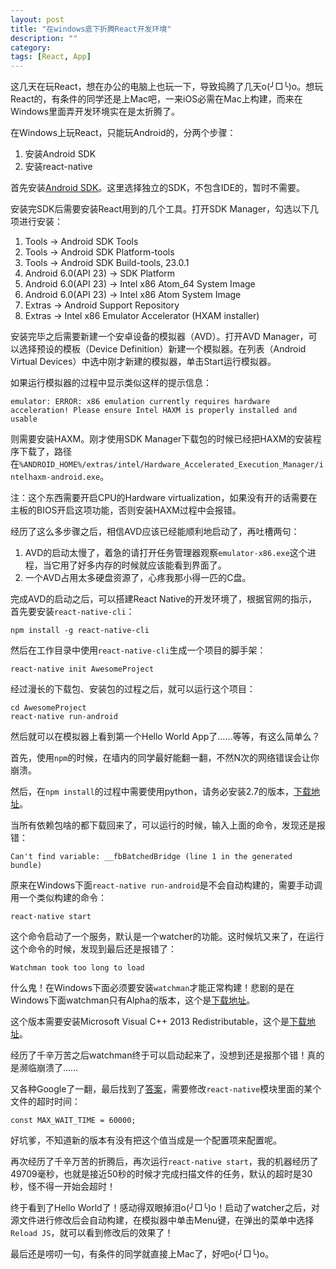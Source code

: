 ```yaml
---
layout: post
title: "在windows底下折腾React开发环境"
description: ""
category: 
tags: [React, App]
---
```


这几天在玩React，想在办公的电脑上也玩一下，导致捣腾了几天o(╯□╰)o。想玩React的，有条件的同学还是上Mac吧，一来iOS必需在Mac上构建，而来在Windows里面弄开发环境实在是太折腾了。

在Windows上玩React，只能玩Android的，分两个步骤：

1. 安装Android SDK
2. 安装react-native

首先安装[Android SDK](http://dl.google.com/android/installer_r24.4.1-windows.exe)。这里选择独立的SDK，不包含IDE的，暂时不需要。

安装完SDK后需要安装React用到的几个工具。打开SDK Manager，勾选以下几项进行安装：

1. Tools -> Android SDK Tools
2. Tools -> Android SDK Platform-tools
3. Tools -> Android SDK Build-tools, 23.0.1
4. Android 6.0(API 23) -> SDK Platform
5. Android 6.0(API 23) -> Intel x86 Atom_64 System Image
6. Android 6.0(API 23) -> Intel x86 Atom System Image
7. Extras -> Android Support Repository
8. Extras -> Intel x86 Emulator Accelerator (HXAM installer)

安装完毕之后需要新建一个安卓设备的模拟器（AVD）。打开AVD Manager，可以选择预设的模板（Device Definition）新建一个模拟器。在列表（Android Virtual Devices）中选中刚才新建的模拟器，单击Start运行模拟器。

如果运行模拟器的过程中显示类似这样的提示信息：

    emulator: ERROR: x86 emulation currently requires hardware acceleration! Please ensure Intel HAXM is properly installed and usable

则需要安装HAXM。刚才使用SDK Manager下载包的时候已经把HAXM的安装程序下载了，路径在`%ANDROID_HOME%/extras/intel/Hardware_Accelerated_Execution_Manager/intelhaxm-android.exe`。

注：这个东西需要开启CPU的Hardware virtualization，如果没有开的话需要在主板的BIOS开启这项功能，否则安装HAXM过程中会报错。

经历了这么多步骤之后，相信AVD应该已经能顺利地启动了，再吐槽两句：

1. AVD的启动太慢了，着急的请打开任务管理器观察`emulator-x86.exe`这个进程，当它用了好多内存的时候就应该能看到界面了。
2. 一个AVD占用太多硬盘资源了，心疼我那小得一匹的C盘。

完成AVD的启动之后，可以搭建React Native的开发环境了，根据官网的指示，首先要安装`react-native-cli`：

    npm install -g react-native-cli

然后在工作目录中使用`react-native-cli`生成一个项目的脚手架：

    react-native init AwesomeProject

经过漫长的下载包、安装包的过程之后，就可以运行这个项目：

    cd AwesomeProject
    react-native run-android

然后就可以在模拟器上看到第一个Hello World App了……等等，有这么简单么？

首先，使用`npm`的时候，在墙内的同学最好能翻一翻，不然N次的网络错误会让你崩溃。

然后，在`npm install`的过程中需要使用python，请务必安装2.7的版本，[下载地址](https://www.python.org/ftp/python/2.7/python-2.7.amd64.msi)。

当所有依赖包啥的都下载回来了，可以运行的时候，输入上面的命令，发现还是报错：

    Can't find variable: __fbBatchedBridge (line 1 in the generated bundle)

原来在Windows下面`react-native run-android`是不会自动构建的，需要手动调用一个类似构建的命令：

    react-native start

这个命令启动了一个服务，默认是一个watcher的功能。这时候坑又来了，在运行这个命令的时候，发现到最后还是报错了：

    Watchman took too long to load

什么鬼！在Windows下面必须要安装`watchman`才能正常构建！悲剧的是在Windows下面watchman只有Alpha的版本，这个是[下载地址](http://bit.ly/watchmanwinalpha)。

这个版本需要安装Microsoft Visual C++ 2013 Redistributable，这个是[下载地址](https://download.microsoft.com/download/F/3/5/F3500770-8A08-488E-94B6-17A1E1DD526F/vcredist_x64.exe)。

经历了千辛万苦之后watchman终于可以启动起来了，没想到还是报那个错！真的是濒临崩溃了……

又各种Google了一翻，最后找到了[答案](https://github.com/facebook/react-native/issues/2841)，需要修改`react-native`模块里面的某个文件的超时时间：

    const MAX_WAIT_TIME = 60000;

好坑爹，不知道新的版本有没有把这个值当成是一个配置项来配置呢。

再次经历了千辛万苦的折腾后，再次运行`react-native start`，我的机器经历了49709毫秒，也就是接近50秒的时候才完成扫描文件的任务，默认的超时是30秒，怪不得一开始会超时！

终于看到了Hello World了！感动得双眼掉泪o(╯□╰)o！启动了watcher之后，对源文件进行修改后会自动构建，在模拟器中单击Menu键，在弹出的菜单中选择`Reload JS`，就可以看到修改后的效果了！

最后还是唠叨一句，有条件的同学就直接上Mac了，好吧o(╯□╰)o。
